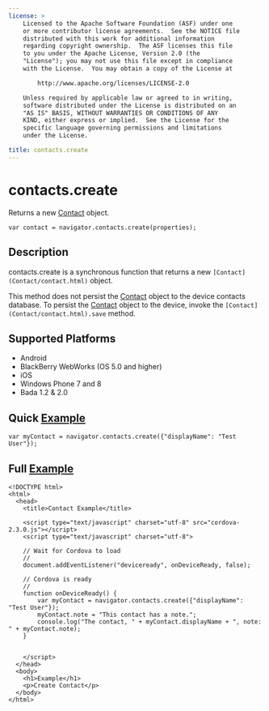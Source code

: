 ```yaml
---
license: >
    Licensed to the Apache Software Foundation (ASF) under one
    or more contributor license agreements.  See the NOTICE file
    distributed with this work for additional information
    regarding copyright ownership.  The ASF licenses this file
    to you under the Apache License, Version 2.0 (the
    "License"); you may not use this file except in compliance
    with the License.  You may obtain a copy of the License at

        http://www.apache.org/licenses/LICENSE-2.0

    Unless required by applicable law or agreed to in writing,
    software distributed under the License is distributed on an
    "AS IS" BASIS, WITHOUT WARRANTIES OR CONDITIONS OF ANY
    KIND, either express or implied.  See the License for the
    specific language governing permissions and limitations
    under the License.

title: contacts.create
---
```


contacts.create
===============

Returns a new [Contact](Contact/contact.html) object.

    var contact = navigator.contacts.create(properties);

Description
-----------

contacts.create is a synchronous function that returns a new `[Contact](Contact/contact.html)` object.

This method does not persist the [Contact](Contact/contact.html) object to the device contacts database.  To persist the [Contact](Contact/contact.html) object to the device, invoke the `[Contact](Contact/contact.html).save` method.

Supported Platforms
-------------------

- Android
- BlackBerry WebWorks (OS 5.0 and higher)
- iOS
- Windows Phone 7 and 8
- Bada 1.2 & 2.0

Quick [Example](../storage/storage.opendatabase.html)
-------------

    var myContact = navigator.contacts.create({"displayName": "Test User"});

Full [Example](../storage/storage.opendatabase.html)
------------

    <!DOCTYPE html>
    <html>
      <head>
        <title>Contact Example</title>

        <script type="text/javascript" charset="utf-8" src="cordova-2.3.0.js"></script>
        <script type="text/javascript" charset="utf-8">

        // Wait for Cordova to load
        //
        document.addEventListener("deviceready", onDeviceReady, false);

        // Cordova is ready
        //
        function onDeviceReady() {
			var myContact = navigator.contacts.create({"displayName": "Test User"});
			myContact.note = "This contact has a note.";
			console.log("The contact, " + myContact.displayName + ", note: " + myContact.note);
        }
    

        </script>
      </head>
      <body>
        <h1>Example</h1>
        <p>Create Contact</p>
      </body>
    </html>
